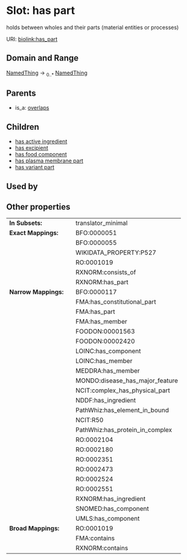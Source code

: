 
# Slot: has part


holds between wholes and their parts (material entities or processes)

URI: [biolink:has_part](https://w3id.org/biolink/vocab/has_part)


## Domain and Range

[NamedThing](NamedThing.md) &#8594;  <sub>0..\*</sub> [NamedThing](NamedThing.md)

## Parents

 *  is_a: [overlaps](overlaps.md)

## Children

 *  [has active ingredient](has_active_ingredient.md)
 *  [has excipient](has_excipient.md)
 *  [has food component](has_food_component.md)
 *  [has plasma membrane part](has_plasma_membrane_part.md)
 *  [has variant part](has_variant_part.md)

## Used by


## Other properties

|  |  |  |
| --- | --- | --- |
| **In Subsets:** | | translator_minimal |
| **Exact Mappings:** | | BFO:0000051 |
|  | | BFO:0000055 |
|  | | WIKIDATA_PROPERTY:P527 |
|  | | RO:0001019 |
|  | | RXNORM:consists_of |
|  | | RXNORM:has_part |
| **Narrow Mappings:** | | BFO:0000117 |
|  | | FMA:has_constitutional_part |
|  | | FMA:has_part |
|  | | FMA:has_member |
|  | | FOODON:00001563 |
|  | | FOODON:00002420 |
|  | | LOINC:has_component |
|  | | LOINC:has_member |
|  | | MEDDRA:has_member |
|  | | MONDO:disease_has_major_feature |
|  | | NCIT:complex_has_physical_part |
|  | | NDDF:has_ingredient |
|  | | PathWhiz:has_element_in_bound |
|  | | NCIT:R50 |
|  | | PathWhiz:has_protein_in_complex |
|  | | RO:0002104 |
|  | | RO:0002180 |
|  | | RO:0002351 |
|  | | RO:0002473 |
|  | | RO:0002524 |
|  | | RO:0002551 |
|  | | RXNORM:has_ingredient |
|  | | SNOMED:has_component |
|  | | UMLS:has_component |
| **Broad Mappings:** | | RO:0001019 |
|  | | FMA:contains |
|  | | RXNORM:contains |

